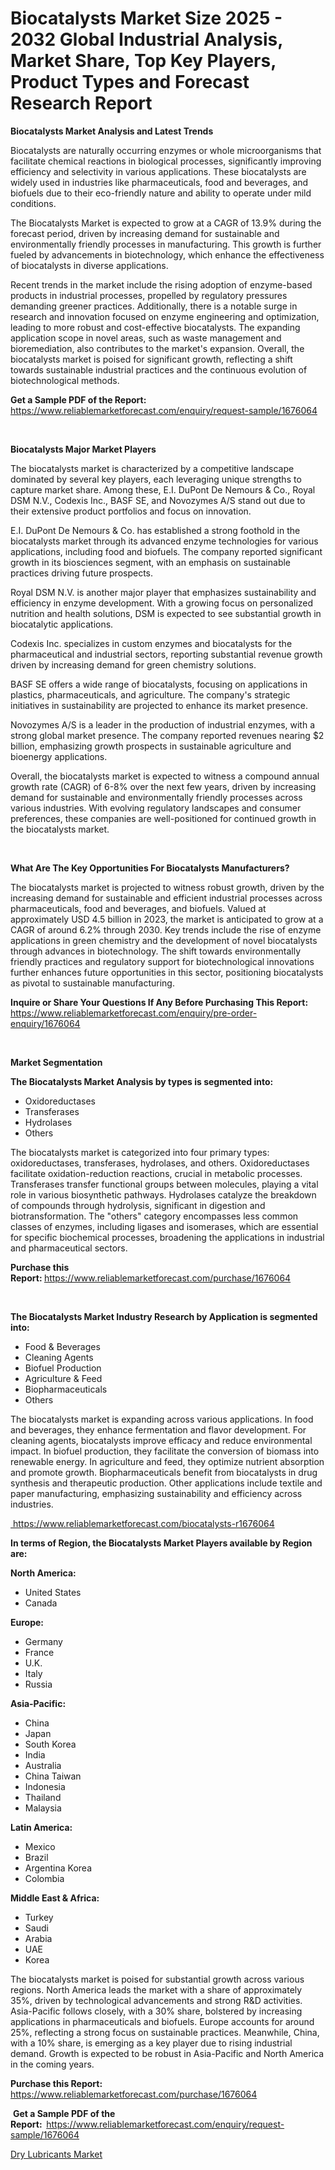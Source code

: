<p><h1>Biocatalysts Market Size 2025 - 2032 Global Industrial Analysis, Market Share, Top Key Players, Product Types and Forecast Research Report</h1></p><p><strong>Biocatalysts Market Analysis and Latest Trends</strong></p>
<p><p>Biocatalysts are naturally occurring enzymes or whole microorganisms that facilitate chemical reactions in biological processes, significantly improving efficiency and selectivity in various applications. These biocatalysts are widely used in industries like pharmaceuticals, food and beverages, and biofuels due to their eco-friendly nature and ability to operate under mild conditions.</p><p>The Biocatalysts Market is expected to grow at a CAGR of 13.9% during the forecast period, driven by increasing demand for sustainable and environmentally friendly processes in manufacturing. This growth is further fueled by advancements in biotechnology, which enhance the effectiveness of biocatalysts in diverse applications. </p><p>Recent trends in the market include the rising adoption of enzyme-based products in industrial processes, propelled by regulatory pressures demanding greener practices. Additionally, there is a notable surge in research and innovation focused on enzyme engineering and optimization, leading to more robust and cost-effective biocatalysts. The expanding application scope in novel areas, such as waste management and bioremediation, also contributes to the market's expansion. Overall, the biocatalysts market is poised for significant growth, reflecting a shift towards sustainable industrial practices and the continuous evolution of biotechnological methods.</p></p>
<p><strong>Get a Sample PDF of the Report:&nbsp;</strong> <a href="https://www.reliablemarketforecast.com/enquiry/request-sample/1676064?utm_campaign=3521&utm_medium=2&utm_source=Github&utm_content=ia&utm_term=02042025&utm_id=biocatalysts">https://www.reliablemarketforecast.com/enquiry/request-sample/1676064</a></p>
<p>&nbsp;</p>
<p><strong>Biocatalysts Major Market Players</strong></p>
<p><p>The biocatalysts market is characterized by a competitive landscape dominated by several key players, each leveraging unique strengths to capture market share. Among these, E.I. DuPont De Nemours & Co., Royal DSM N.V., Codexis Inc., BASF SE, and Novozymes A/S stand out due to their extensive product portfolios and focus on innovation.</p><p>E.I. DuPont De Nemours & Co. has established a strong foothold in the biocatalysts market through its advanced enzyme technologies for various applications, including food and biofuels. The company reported significant growth in its biosciences segment, with an emphasis on sustainable practices driving future prospects.</p><p>Royal DSM N.V. is another major player that emphasizes sustainability and efficiency in enzyme development. With a growing focus on personalized nutrition and health solutions, DSM is expected to see substantial growth in biocatalytic applications. </p><p>Codexis Inc. specializes in custom enzymes and biocatalysts for the pharmaceutical and industrial sectors, reporting substantial revenue growth driven by increasing demand for green chemistry solutions. </p><p>BASF SE offers a wide range of biocatalysts, focusing on applications in plastics, pharmaceuticals, and agriculture. The company's strategic initiatives in sustainability are projected to enhance its market presence.</p><p>Novozymes A/S is a leader in the production of industrial enzymes, with a strong global market presence. The company reported revenues nearing $2 billion, emphasizing growth prospects in sustainable agriculture and bioenergy applications.</p><p>Overall, the biocatalysts market is expected to witness a compound annual growth rate (CAGR) of 6-8% over the next few years, driven by increasing demand for sustainable and environmentally friendly processes across various industries. With evolving regulatory landscapes and consumer preferences, these companies are well-positioned for continued growth in the biocatalysts market.</p></p>
<p>&nbsp;</p>
<p><strong>What Are The Key Opportunities For Biocatalysts Manufacturers?</strong></p>
<p><p>The biocatalysts market is projected to witness robust growth, driven by the increasing demand for sustainable and efficient industrial processes across pharmaceuticals, food and beverages, and biofuels. Valued at approximately USD 4.5 billion in 2023, the market is anticipated to grow at a CAGR of around 6.2% through 2030. Key trends include the rise of enzyme applications in green chemistry and the development of novel biocatalysts through advances in biotechnology. The shift towards environmentally friendly practices and regulatory support for biotechnological innovations further enhances future opportunities in this sector, positioning biocatalysts as pivotal to sustainable manufacturing.</p></p>
<p><strong>Inquire or Share Your Questions If Any Before Purchasing This Report:</strong> <a href="https://www.reliablemarketforecast.com/enquiry/pre-order-enquiry/1676064?utm_campaign=3521&utm_medium=2&utm_source=Github&utm_content=ia&utm_term=02042025&utm_id=biocatalysts">https://www.reliablemarketforecast.com/enquiry/pre-order-enquiry/1676064</a></p>
<p>&nbsp;</p>
<p><strong>Market Segmentation</strong></p>
<p><strong>The Biocatalysts Market Analysis by types is segmented into:</strong></p>
<p><ul><li>Oxidoreductases</li><li>Transferases</li><li>Hydrolases</li><li>Others</li></ul></p>
<p><p>The biocatalysts market is categorized into four primary types: oxidoreductases, transferases, hydrolases, and others. Oxidoreductases facilitate oxidation-reduction reactions, crucial in metabolic processes. Transferases transfer functional groups between molecules, playing a vital role in various biosynthetic pathways. Hydrolases catalyze the breakdown of compounds through hydrolysis, significant in digestion and biotransformation. The "others" category encompasses less common classes of enzymes, including ligases and isomerases, which are essential for specific biochemical processes, broadening the applications in industrial and pharmaceutical sectors.</p></p>
<p><strong>Purchase this Report:&nbsp;</strong><a href="https://www.reliablemarketforecast.com/purchase/1676064?utm_campaign=3521&utm_medium=2&utm_source=Github&utm_content=ia&utm_term=02042025&utm_id=biocatalysts">https://www.reliablemarketforecast.com/purchase/1676064</a></p>
<p>&nbsp;</p>
<p><strong>The Biocatalysts Market Industry Research by Application is segmented into:</strong></p>
<p><ul><li>Food & Beverages</li><li>Cleaning Agents</li><li>Biofuel Production</li><li>Agriculture & Feed</li><li>Biopharmaceuticals</li><li>Others</li></ul></p>
<p><p>The biocatalysts market is expanding across various applications. In food and beverages, they enhance fermentation and flavor development. For cleaning agents, biocatalysts improve efficacy and reduce environmental impact. In biofuel production, they facilitate the conversion of biomass into renewable energy. In agriculture and feed, they optimize nutrient absorption and promote growth. Biopharmaceuticals benefit from biocatalysts in drug synthesis and therapeutic production. Other applications include textile and paper manufacturing, emphasizing sustainability and efficiency across industries.</p></p>
<p><a href="https://www.reliablemarketforecast.com/biocatalysts-r1676064?utm_campaign=3521&utm_medium=2&utm_source=Github&utm_content=ia&utm_term=02042025&utm_id=biocatalysts">&nbsp;https://www.reliablemarketforecast.com/biocatalysts-r1676064</a></p>
<p><strong>In terms of Region, the Biocatalysts Market Players available by Region are:</strong></p>
<p>
    <p> <strong> North America: </strong>
        <ul>
            <li>United States</li>
            <li>Canada</li>
        </ul>
        </p> 
    <p> <strong> Europe: </strong>
        <ul>
            <li>Germany</li>
            <li>France</li>
            <li>U.K.</li>
            <li>Italy</li>
            <li>Russia</li>
        </ul>
        </p> 
    <p> <strong> Asia-Pacific: </strong>
        <ul>
            <li>China</li>
            <li>Japan</li>
            <li>South Korea</li>
            <li>India</li>
            <li>Australia</li>
            <li>China Taiwan</li>
            <li>Indonesia</li>
            <li>Thailand</li>
            <li>Malaysia</li>
        </ul>
        </p> 
    <p> <strong> Latin America: </strong>
        <ul>
            <li>Mexico</li>
            <li>Brazil</li>
            <li>Argentina Korea</li>
            <li>Colombia</li>
        </ul>
        </p> 
    <p> <strong> Middle East & Africa: </strong>
        <ul>
            <li>Turkey</li>
            <li>Saudi</li>
            <li>Arabia</li>
            <li>UAE</li>
            <li>Korea</li>
        </ul>
    </p>
    </p>
<p><p>The biocatalysts market is poised for substantial growth across various regions. North America leads the market with a share of approximately 35%, driven by technological advancements and strong R&D activities. Asia-Pacific follows closely, with a 30% share, bolstered by increasing applications in pharmaceuticals and biofuels. Europe accounts for around 25%, reflecting a strong focus on sustainable practices. Meanwhile, China, with a 10% share, is emerging as a key player due to rising industrial demand. Growth is expected to be robust in Asia-Pacific and North America in the coming years.</p></p>
<p><strong>Purchase this Report: </strong><a href="https://www.reliablemarketforecast.com/purchase/1676064?utm_campaign=3521&utm_medium=2&utm_source=Github&utm_content=ia&utm_term=02042025&utm_id=biocatalysts">https://www.reliablemarketforecast.com/purchase/1676064</a></p>
<p>&nbsp;<strong>Get a Sample PDF of the Report:&nbsp;&nbsp;</strong><a href="https://www.reliablemarketforecast.com/enquiry/request-sample/1676064?utm_campaign=3521&utm_medium=2&utm_source=Github&utm_content=ia&utm_term=02042025&utm_id=biocatalysts">https://www.reliablemarketforecast.com/enquiry/request-sample/1676064</a></p>
<p><strong></strong></p>
<p><p><a href="https://github.com/popoialraih3/Market-Research-Report-List-1/blob/main/dry-lubricants-market.md?utm_campaign=3521&utm_medium=2&utm_source=Github&utm_content=ia&utm_term=02042025&utm_id=biocatalysts">Dry Lubricants Market</a></p></p>